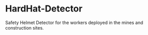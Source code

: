 # HardHat-Detector
Safety Helmet Detector for the workers deployed in the mines and construction sites.
